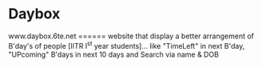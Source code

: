 <h1>Daybox</h1>
www.daybox.6te.net
======
website that display a better arrangement of B'day's of people [IITR I<sup>st</sup> year students]...
like "TimeLeft" in next B'day, "UPcoming" B'days in next 10 days and Search via name & DOB
